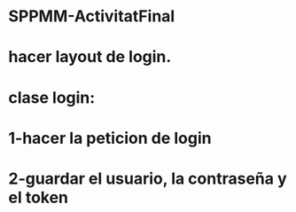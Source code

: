# SPPMM-ActivitatFinal
# hacer layout de login.
# clase login:
# 1-hacer la peticion de login
# 2-guardar el usuario, la contraseña y el token
